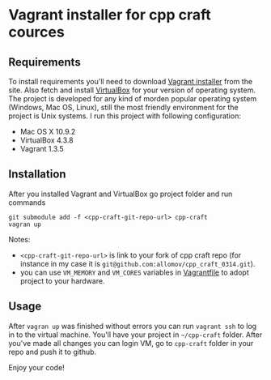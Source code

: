 Vagrant installer for cpp craft cources
===

Requirements 
---
To install requirements you'll need to download [Vagrant installer](http://www.vagrantup.com/downloads.html) from the site. Also fetch and install [VirtualBox](https://www.virtualbox.org/wiki/Downloads) for your version of operating system. The project is developed for any kind of morden popular operating system (Windows, Mac OS, Linux), still the most friendly environment for the project is Unix systems. I run this project with following configuration:
- Mac OS X 10.9.2
- VirtualBox 4.3.8
- Vagrant 1.3.5

Installation
---
After you installed Vagrant and VirtualBox go project folder and run commands
```
git submodule add -f <cpp-craft-git-repo-url> cpp-craft
vagran up
```
Notes:
- `<cpp-craft-git-repo-url>` is link to your fork of cpp craft repo (for instance in my case it is `git@github.com:allomov/cpp_craft_0314.git`).
- you can use `VM_MEMORY` and `VM_CORES` variables in [Vagrantfile](https://github.com/allomov/cpp-craft-vagrant-installer/blob/master/Vagrantfile) to adopt project to your hardware.

Usage
---
After `vagran up` was finished without errors you can run `vagrant ssh` to log in to the virtual machine. You'll have your project in `~/cpp-craft` folder. After you've made all changes you can login VM, go to `cpp-craft` folder in your repo and push it to github.

Enjoy your code!